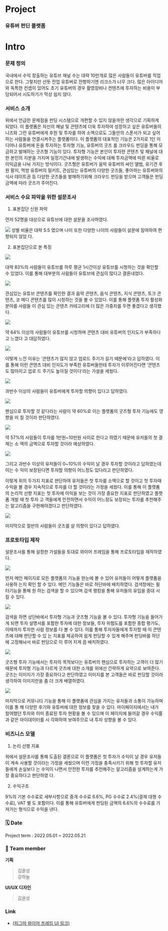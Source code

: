 # Project
### 유튜버 펀딘 플랫폼

# Intro 
### 문제 정의
국내에서 수익 창출하는 유튜브 채널 수는 대략 10만개로 많은 사람들이 유튜버를 직업으로 한다. 그렇지만 선뜻 전업 유튜버로 전향하기엔 리크스가 너무 크다. 많은 아이디어와 독특한 컨셉이 있어도 초기 유튜버의 경우 촬영장비나 컨텐츠에 투자하는 비용이 부담되어서 시도하기가 막상 쉽지 않다. 

### 서비스 소개
위에서 언급한 문제점을 펀딩 시스템으로 개편할 수 있지 않을까란 생각으로 기획하게 되었다. 이 플랫폼은 자신의 채널 및 콘텐츠에 더욱 투자하여 성장하고 싶은 유튜버들의 니즈와 그런 유튜버에게 후원 및 투자를 하여 소액으로도 그들만의 스폰서가 되고 싶어하는 사람들을 연결시켜주는 플랫폼이다. 이 플랫폼의 대표적인 기능은 2가지로 1인 미디어나 유튜버에 돈을 투자하는 투자형 기능, 유튜버의 굿즈 를 크라우드 펀딩을 통해 모금하고 발매하는 굿즈형 기능이 있다. 투자형 기능은 본인이 투자한 콘텐츠 및 채널에 대한 본인의 지분을 가지며 일정기간내에 발생하는 수익에 대해 투자금액에 따른 비율로 이익금을 나눠 가지는 방식이다. 굿즈형은 유튜버가 음악 유튜버의 싸인 앨범, 유기견 후원 팔지, 먹방 유튜버의 밀키트, 관심있는 유튜버의 다양한 굿즈들, 좋아하는 유튜버와의 식사 데이트권 등 다양한 굿즈들을 발매하기위해 크라우드 펀딩을 받으며 고객들은 펀딩 금액에 따라 굿즈가 주어진다. 

### 서비스 수요 파악을 위한 설문조사
1) 표본집단 신원 파악 

먼저 52명을 대상으로 유튜브에 대한 설문을 조사하였다.  

<img src="./image/FT1.png"> 성별 비율은 대략 5:5 였으며 나이 또한 다양한 나이의 사람들이 설문에 참여하여 편향되지 않았 다. 

2) 표본집단으로 본 특징 

<img src="./image/FT2.png">

대략 83%의 사람들이 유튜브를 하루 평균 1시간이상 유튜브를 시청하는 것을 확인할 수 있었다. 이를 통해 대부분의 사람들이 유튜브에 관심이 많다고 결론내었다. 

<img src="./image/FT3.png">

관심있는 유튜브 콘텐츠를 확인한 결과 음악 콘텐츠, 음식 콘텐츠, 지식 콘텐츠, 토크 콘텐츠, 코 메디 콘텐츠를 많이 시청하는 것을 볼 수 있었다. 이를 통해 플랫폼 투자 활성화 분야를 사람들 이 관심 있는 콘텐츠 카테고리에 더 많은 가중치를 두면 좋겠다고 생각했다. 

<img src="./image/FT4.png">

약 64% 이상의 사람들이 유튜브를 시청하며 콘텐츠 대비 유튜버의 인지도가 부족하다고 느꼈다 고 대답하였다. 

<img src="./image/FT5.png">

이렇게 느낀 이유는 ‘콘텐츠가 많지 않고 업로드 주기가 길기 때문에’라고 답하였다. 이를 통해 이런 콘텐츠 대비 인지도가 부족한 유튜버들한테 투자가 이루어진다면 ‘콘텐츠도 많아지고 업로 드 주기도 높아질 것이다’라는 가설을 세웠다. 

<img src="./image/FT6.png">

과반수 이상의 사람들이 유튜버에게 투자할 의향이 있다고 답하였다. 

<img src="./image/FT7.png">

팬심으로 투자할 것 같다라는 사람이 약 60%로 이는 플랫폼의 굿즈형 투자 기능에도 영향을 미 칠 것이라 판단하였다. 

<img src="./image/FT8.png">

약 57%의 사람들이 투자를 1만원~10만원 사이로 한다고 하였기 때문에 유저들의 첫 결제는 소 액의 금액으로 투자할 것이라 예상하였다. 

<img src="./image/FT9.png">

그리고 과반수 이상의 유저들이 0~10%의 수익이 날 경우 투자할 것이라고 답하였는데 이는 수 익이 보장된다면 투자할 의향이 어느정도 있다라고 판단하였다.  

이렇게 위의 두가지 지표로 판단하여 유저들은 첫 투자를 소액으로 할 것이고 첫 투자때 수익을 볼 경우 지속적으로 투자를 더 할 것이라는 가정을 세웠다. 이를 통해 이 플랫폼의 논리적 선향 지표는 첫 투자에 이익을 보는 것이 가장 중요한 지표로 판단하였고 플랫폼 개발 때 첫 투자 고 객들에게 안전하면서 수익이 어느정도 보장되는  투자를  추천해주는 알고리즘을  구현해야겠다고 판단하였다. 

<img src="./image/FT10.png">

마지막으로 절반의 사람들이 굿즈를 살 의향이 있다고 답하였다.  

### 프로토타입 제작 

설문조사를 통해 설정한 가설들을 토대로 와이어 프레임을 통해 프로토타입을 제작하였다.  

<img src="./image/FT11.png">

먼저 메인 페이지로 모든 플랫폼의 기능을 한눈에 볼 수 있어 유저들이 어떻게 플랫폼을 사용하 는지 확인 할 수 있다. 메인 기능들은 바로 하단바에 배치하였다. 검색창에는 필터기능을 통해 원 하는 검색을 할 수 있으며 검색 랭킹을 통해 유저들의 유입을 증대 시킬 수 있다. 

<img src="./image/FT12.png">

검색을 하면 상단바에서 투자형 기능과 굿즈형 기능을 볼 수 있다. 투자형 기능을 들어가게 되면 투자 설명서를 포함한 투자에 대한 정보들, 투자 위험도를 포함한 종합 평가도, 이때까지 투자한 사람 정보를 다 볼 수 있다. 이를 통해 투자자들에게 투자할 때 이 콘텐츠에 대해 판단할 수 있 는 지표를 제공하여 쉽게 펀딩할 수 있게 해주며 펀딩바를 하단에 고정해놔서 바로 펀딩으로 이 루어 지게 끔 배치하였다.  

<img src="./image/FT13.png">

굿즈형 투자 기능에서는 투자의 목적보다는 유튜버의 팬심으로 투자하는 고객이 더 많기 때문에 투자형 기능과 다르게 굿즈에 대한 소개를 위에선 간략하게 요약으로 보여준다. 굿즈는 이미지가 가장 중요하다고 판단하였고 이미지를 본 고객들은 바로 펀딩할 것이라 생각하여 이미지란을 좀 더 크게 배열하였다. 

<img src="./image/FT14.png">

마지막으로 커뮤니티 기능을 통해 이 플랫폼에 관심을 가지는 유저들과 소통이 가능하며 이를 통 해 다양한 후기와 유튜버에 대한 정보를 찾을 수 있다. 마이페이지에서는 내가 참여했던 투자와 이미 종료된 투자 현황을 볼 수 있으며 이 페이지에 들어갈 경우 수익률과 같은 마이데이터를 시 각화하여 보여주므로 내 투자 성향을 볼 수 있다. 

### 비즈니스 모델 
1) 논리 선행 지표 

위에서 설문조사를 통해 도출된 결론으로 이 플랫폼은 첫 투자가 수익이 날 경우 유저들이 계속 사용할 것이라는 가정을 세웠으며 이런 가정을 충족시키기 위해 첫 투자할 유저들에게 손실보다 는 수익이 나면서 안전한 투자를 추천해주는 알고리즘을 설계하는게 가장 중요하다고 판단하였 다.  

2) 수익구조 

9%의 기본 수수료로 세부사항으로 중개 수수료 6.6%, PG 수수료 2.4%(결제 대행 수수료), VAT 별 도 포함이다. 이를 통해 유튜버에게 펀딩된 금액의 6.6%의 수수료를 가져가는 형식으로 수익을 낸다. 

### 🗓️ Date 
Project term : 2022.05.01 ~ 2022.05.21 </br>
### 👥 Team member 
**기획** 
> 김윤성 <br>
> 강하늘

**UI/UX 디자인**
> 김윤성

### Link
- [(피그마 와이어 프레임 UI 링크)](https://www.figma.com/file/8PzWunOuDnuhNykryXS1dr/%EC%9C%A0%ED%8A%9C%EB%B2%84-%ED%88%AC%EC%9E%90%ED%94%8C%EB%9E%AB%ED%8F%BC-%ED%94%84%EB%A1%9C%ED%86%A0%ED%83%80%EC%9E%85-%EC%99%80%EC%9D%B4%EC%96%B4-%ED%94%84%EB%A0%88%EC%9E%84?node-id=0%3A1)

